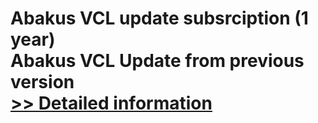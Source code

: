 # Abakus VCL update subsrciption (1 year)<br />Abakus VCL Update from previous version<br />[>> Detailed information](https://secure.shareit.com/shareit/product.html?productid=134395&affiliateid=200057808)